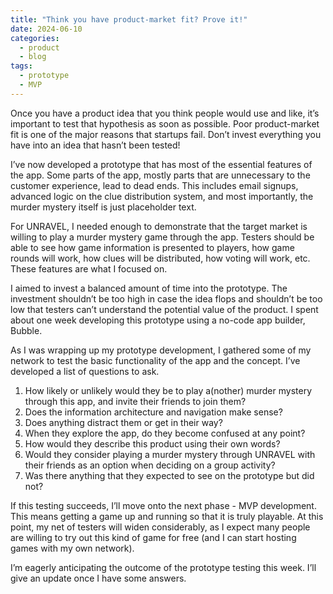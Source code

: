 ```yaml
---
title: "Think you have product-market fit? Prove it!"
date: 2024-06-10
categories:
  - product
  - blog
tags:
  - prototype
  - MVP
---
```


Once you have a product idea that you think people would use and like, it’s important to test that hypothesis as soon as possible. Poor product-market fit is one of the major reasons that startups fail. Don’t invest everything you have into an idea that hasn’t been tested! 

I’ve now developed a prototype that has most of the essential features of the app. Some parts of the app, mostly parts that are unnecessary to the customer experience, lead to dead ends. This includes email signups, advanced logic on the clue distribution system, and most importantly, the murder mystery itself is just placeholder text. 

For UNRAVEL, I needed enough to demonstrate that the target market is willing to play a murder mystery game through the app. Testers should be able to see how game information is presented to players, how game rounds will work, how clues will be distributed, how voting will work, etc. These features are what I focused on.

I aimed to invest a balanced amount of time into the prototype. The investment shouldn’t be too high in case the idea flops and shouldn’t be too low that testers can’t understand the potential value of the product. I spent about one week developing this prototype using a no-code app builder, Bubble. 

As I was wrapping up my prototype development, I gathered some of my network to test the basic functionality of the app and the concept. I’ve developed a list of questions to ask.

<ol>
	<li>How likely or unlikely would they be to play a(nother) murder mystery through this app, and invite their friends to join them?</li>
	<li>Does the information architecture and navigation make sense? </li>
	<li>Does anything distract them or get in their way?</li>
	<li>When they explore the app, do they become confused at any point?</li>
	<li>How would they describe this product using their own words?</li>
	<li>Would they consider playing a murder mystery through UNRAVEL with their friends as an option when deciding on a group activity?</li>
	<li>Was there anything that they expected to see on the prototype but did not?</li>
</ol>

If this testing succeeds, I’ll move onto the next phase - MVP development. This means getting a game up and running so that it is truly playable. At this point, my net of testers will widen considerably, as I expect many people are willing to try out this kind of game for free (and I can start hosting games with my own network).

I’m eagerly anticipating the outcome of the prototype testing this week. I’ll give an update once I have some answers.
